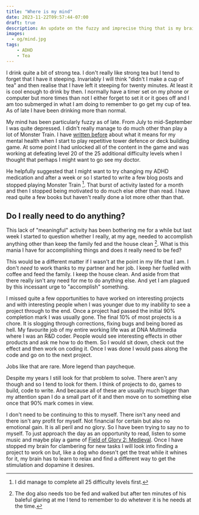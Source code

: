 ```yaml
---
title: "Where is my mind"
date: 2023-11-22T09:57:44-07:00
draft: true
description: An update on the fuzzy and imprecise thing that is my brain.
images:
  - og/mind.jpg
tags:
    - ADHD
    - Tea
---
```


I drink quite a bit of strong tea. I don't really like strong tea but I tend to forget that I have it steeping. Invariably I will think "didn't I make a cup of tea" and then realise that I have left it steeping for twenty minutes. At least it is cool enough to drink by then. I normally have a timer set on my phone or computer but more times than not I either forget to set it or it goes off and I am too submerged in what I am doing to remember to go get my cup of tea. As of late I have been drinking more than normal.

My mind has been particularly fuzzy as of late. From July to mid-September I was quite depressed. I didn't really manage to do much other than play a lot of Monster Train. I have [written before](/posts/breaking-languidly/) about what it means for my mental health when I start to play repetitive tower defence or deck building game. At some point I had unlocked all of the content in the game and was working at defeating level 20 of the 25 additional difficulty levels when I thought that perhaps I might want to go see my doctor. 

He helpfully suggested that I might want to try changing my ADHD medication and after a week or so I started to write a few blog posts and stopped playing Monster Train [^1]. That burst of activity lasted for a month and then I stopped being motivated to do much else other than read. I have read quite a few books but haven't really done a lot more other than that. 

## Do I really need to do anything?

This lack of "meaningful" activity has been bothering me for a while but last week I started to question whether I really, at my age, needed to accomplish anything other than keep the family fed and the house clean [^2]. What is this mania I have for accomplishing things and does it really need to be fed?

This would be a different matter if I wasn't at the point in my life that I am. I don't _need_ to work thanks to my partner and her job. I keep her fuelled with coffee and feed the family. I keep the house clean. And aside from that there really isn't any need for me to do anything else. And yet I am plagued by this incessant urge to "accomplish" something.

I missed quite a few opportunities to have worked on interesting projects and with interesting people when I was younger due to my inability to see a project through to the end. Once a project had passed the initial 90% completion mark I was usually gone. The final 10% of most projects is a chore. It is slogging through corrections, fixing bugs and being bored as hell. My favourite job of my entire working life was at DNA Multimedia where I was an R&D coder. People would see interesting effects in other products and ask me how to do them. So I would sit down, check out the effect and then work on coding it. Once I was done I would pass along the code and go on to the next project. 

Jobs like that are rare. More legend than paycheque. 

Despite my years I still look for that problem to solve. There aren't any though and so I tend to look for them. I think of projects to do, games to build, code to write. And because all of these are usually much bigger than my attention span I do a small part of it and then move on to something else once that 90% mark comes in view. 

I don't need to be continuing to this to myself. There isn't any need and there isn't any profit for myself. Not financial for certain but also no emotional gain. It is all peril and no glory. So I have been trying to say no to myself. To just approach the day as an opportunity to read, listen to some music and maybe play a game of [Field of Glory 2: Medieval](https://www.gog.com/en/game/field_of_glory_ii_medieval).  Once I have stopped my brain for clambering for new tasks I will look into finding a project to work on but, like a dog who doesn't get the treat while it whines for it, my brain has to learn to relax and find a different way to get the stimulation and dopamine it desires. 



[^1]: I did manage to complete all 25 difficulty levels first.
[^2]:  The dog also needs too be fed and walked but after ten minutes of his baleful glaring at me I tend to remember to do whetever it is he needs at the time. 

